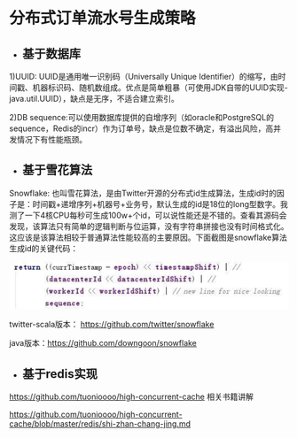 # 分布式订单流水号生成策略

* ## **基于数据库**

1\)UUID: UUID是通用唯一识别码（Universally Unique Identifier）的缩写，由时间戳、机器标识码、随机数组成。优点是简单粗暴（可使用JDK自带的UUID实现- java.util.UUID），缺点是无序，不适合建立索引。

2\)DB sequence:可以使用数据库提供的自增序列（如oracle和PostgreSQL的sequence，Redis的incr）作为订单号，缺点是位数不确定，有溢出风险，高并发情况下有性能瓶颈。

* ## **基于雪花算法**

Snowflake: 也叫雪花算法，是由Twitter开源的分布式id生成算法，生成id时的因子是：时间戳+递增序列+机器号+业务号，默认生成的id是18位的long型数字。我测了一下4核CPU每秒可生成100w+个id，可以说性能还是不错的。查看其源码会发现，该算法只有简单的逻辑判断与位运算，没有字符串拼接也没有时间格式化。这应该是该算法相较于普通算法性能较高的主要原因。下面截图是snowflake算法生成id的关键代码：

![](/assets/import-snowflake.png)

twitter-scala版本： https://github.com/twitter/snowflake

java版本：https://github.com/downgoon/snowflake

* ## 基于redis实现

https://github.com/tuonioooo/high-concurrent-cache  相关书籍讲解

https://github.com/tuonioooo/high-concurrent-cache/blob/master/redis/shi-zhan-chang-jing.md



